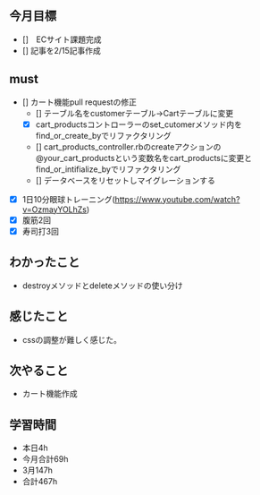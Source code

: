 
## 今月目標
- []　ECサイト課題完成
- [] 記事を2/15記事作成


## must
- [] カート機能pull requestの修正
  - [] テーブル名をcustomerテーブル→Cartテーブルに変更
  - [x] cart_productsコントローラーのset_cutomerメソッド内をfind_or_create_byでリファクタリング
  - [] cart_products_controller.rbのcreateアクションの@your_cart_productsという変数名をcart_productsに変更とfind_or_intifialize_byでリファクタリング
  - [] データベースをリセットしマイグレーションする
- [x] 1日10分眼球トレーニング(https://www.youtube.com/watch?v=OzmayYOLhZs)
- [x] 腹筋2回
- [x] 寿司打3回

## わかったこと
- destroyメソッドとdeleteメソッドの使い分け


  
## 感じたこと
- cssの調整が難しく感じた。
  
## 次やること
  - カート機能作成

## 学習時間
  - 本日4h
  - 今月合計69h
  - 3月147h
  - 合計467h
